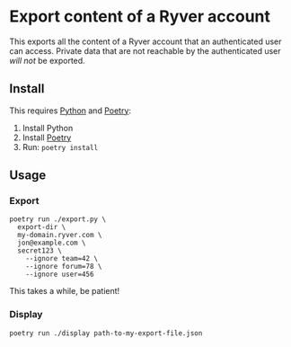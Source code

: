 # Export content of a Ryver account

This exports all the content of a Ryver account that an authenticated user can
access.
Private data that are not reachable by the authenticated user *will not* be
exported.

## Install

This requires [Python](https://www.python.org) and [Poetry](https://python-poetry.org/docs/#installation):

1. Install Python
1. Install [Poetry](https://python-poetry.org/docs/#installation)
1. Run: `poetry install`

## Usage

### Export

```
poetry run ./export.py \
  export-dir \
  my-domain.ryver.com \
  jon@example.com \
  secret123 \
    --ignore team=42 \
    --ignore forum=78 \
    --ignore user=456
```

This takes a while, be patient!

### Display


```
poetry run ./display path-to-my-export-file.json
```
